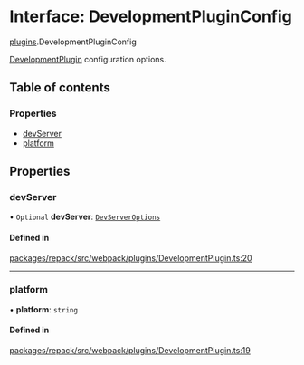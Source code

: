 # Interface: DevelopmentPluginConfig

[plugins](../modules/plugins.md).DevelopmentPluginConfig

[DevelopmentPlugin](../classes/plugins.DevelopmentPlugin.md) configuration options.

## Table of contents

### Properties

- [devServer](plugins.DevelopmentPluginConfig.md#devserver)
- [platform](plugins.DevelopmentPluginConfig.md#platform)

## Properties

### devServer

• `Optional` **devServer**: [`DevServerOptions`](DevServerOptions.md)

#### Defined in

[packages/repack/src/webpack/plugins/DevelopmentPlugin.ts:20](https://github.com/callstack/repack/blob/1d9a1bb/packages/repack/src/webpack/plugins/DevelopmentPlugin.ts#L20)

___

### platform

• **platform**: `string`

#### Defined in

[packages/repack/src/webpack/plugins/DevelopmentPlugin.ts:19](https://github.com/callstack/repack/blob/1d9a1bb/packages/repack/src/webpack/plugins/DevelopmentPlugin.ts#L19)
